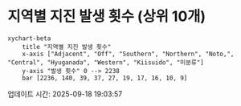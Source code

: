 # 지역별 지진 발생 횟수 (상위 10개)

```mermaid
xychart-beta
    title "지역별 지진 발생 횟수"
    x-axis ["Adjacent", "Off", "Southern", "Northern", "Noto,", "Central", "Hyuganada", "Western", "Kiisuido", "미분류"]
    y-axis "발생 횟수" 0 --> 2238
    bar [2236, 140, 39, 37, 27, 19, 17, 16, 10, 9]
```

업데이트 시간: 2025-09-18 19:03:57
